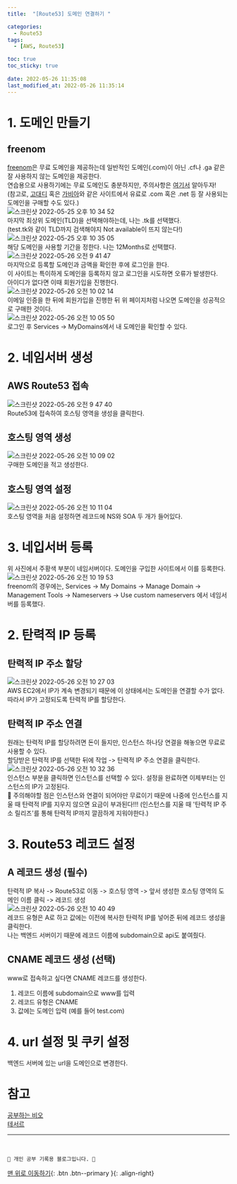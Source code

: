 ```yaml
---
title:  "[Route53] 도메인 연결하기 "

categories:
  - Route53
tags:
  - [AWS, Route53]

toc: true
toc_sticky: true
 
date: 2022-05-26 11:35:08
last_modified_at: 2022-05-26 11:35:14
---
```


# 1. 도메인 만들기
## freenom
[freenom](https://www.freenom.com/en/index.html?lang=en)은 무료 도메인을 제공하는데 일반적인 도메인(.com)이 아닌 .cf나 .ga 같은 잘 사용하지 않는 도메인을 제공한다.<br>
연습용으로 사용하기에는 무료 도메인도 충분하지만, 주의사항은 [여기서](https://blog.itcode.dev/posts/2021/08/18/freenom-domain) 알아두자! <br>
(참고로, [고대디](https://kr.godaddy.com/) 혹은 [가비아](https://domain.gabia.com/)와 같은 사이트에서 유료로 .com 혹은 .net 등 잘 사용되는 도메인을 구매할 수도 있다.)<br>
![스크린샷 2022-05-25 오후 10 34 52](https://user-images.githubusercontent.com/59405576/170274863-c71c6e3f-e6a3-4a4f-bdbd-fa30f69a646c.png)<br>
마지막 최상위 도메인(TLD)을 선택해야하는데, 나는 .tk를 선택했다. <br>
(test.tk와 같이 TLD까지 검색해야지 Not available이 뜨지 않는다!)
<br>
![스크린샷 2022-05-25 오후 10 35 05](https://user-images.githubusercontent.com/59405576/170274904-0eec2f13-a348-4764-b3b7-5aa641781492.png)<br>
해당 도메인을 사용할 기간을 정한다. 나는 12Months로 선택했다.
![스크린샷 2022-05-26 오전 9 41 47](https://user-images.githubusercontent.com/59405576/170392014-10f37cba-b7f7-4281-bd21-c538f78b21bc.png)<br>
마지막으로 등록할 도메인과 금액을 확인한 후에 로그인을 한다.<br>
이 사이트는 특이하게 도메인을 등록하지 않고 로그인을 시도하면 오류가 발생한다.<br>
아이디가 없다면 이때 회원가입을 진행한다.<br>
![스크린샷 2022-05-26 오전 10 02 14](https://user-images.githubusercontent.com/59405576/170393776-f7990d4f-3b63-4cee-be7c-c6a637146511.png)<br>
이메일 인증을 한 뒤에 회원가입을 진행한 뒤 위 페이지처럼 나오면 도메인을 성공적으로 구매한 것이다.<br>
![스크린샷 2022-05-26 오전 10 05 50](https://user-images.githubusercontent.com/59405576/170394132-0015a94d-5139-44d2-8c9a-2c832d236a10.png)<br>
로그인 후 Services -> MyDomains에서 내 도메인을 확인할 수 있다.

# 2. 네임서버 생성
## AWS Route53 접속
![스크린샷 2022-05-26 오전 9 47 40](https://user-images.githubusercontent.com/59405576/170392735-912fc4af-c142-4b62-8b1e-8749a4cc23d5.png)<br>
Route53에 접속하여 호스팅 영역을 생성을 클릭한다.

## 호스팅 영역 생성
![스크린샷 2022-05-26 오전 10 09 02](https://user-images.githubusercontent.com/59405576/170394398-f015d009-99a2-4712-a65a-ad95cd928c7c.png)<br>
구매한 도메인을 적고 생성한다.

## 호스팅 영역 설정
![스크린샷 2022-05-26 오전 10 11 04](https://user-images.githubusercontent.com/59405576/170395290-b4a26ee5-593b-4cab-aa99-d3d0ef0d2502.png)<br>
호스팅 영역을 처음 설정하면 레코드에 NS와 SOA 두 개가 들어있다.

# 3. 네입서버 등록
위 사진에서 주황색 부분이 네임서버이다. 도메인을 구입한 사이트에서 이를 등록한다.<br>
![스크린샷 2022-05-26 오전 10 19 53](https://user-images.githubusercontent.com/59405576/170395503-631552b3-ca7d-41b5-ac26-7d39f4c7ed64.png)<br>
freenom의 경우에는, Services -> My Domains -> Manage Domain -> Management Tools -> Nameservers -> Use custom nameservers 에서 네임서버를 등록했다.


# 2. 탄력적 IP 등록
## 탄력적 IP 주소 할당
![스크린샷 2022-05-26 오전 10 27 03](https://user-images.githubusercontent.com/59405576/170396315-e57ea6a5-0020-48bc-937b-0a865e973ac8.png)<br>
AWS EC2에서 IP가 계속 변경되기 때문에 이 상태에서는 도메인을 연결할 수가 없다. 따라서 IP가 고정되도록 탄력적 IP를 할당한다.

## 탄력적 IP 주소 연결
원래는 탄력적 IP를 할당하려면 돈이 들지만, 인스턴스 하나당 연결을 해놓으면 무료로 사용할 수 있다.<br>
할당받은 탄력적 IP를 선택한 뒤에 작업 -> 탄력적 IP 주소 연결을 클릭한다.<br>
![스크린샷 2022-05-26 오전 10 32 36](https://user-images.githubusercontent.com/59405576/170396890-d6c40162-88cc-4c0d-beb4-80ebd575641f.png)<br>
인스턴스 부분을 클릭하면 인스턴스를 선택할 수 있다. 설정을 완료하면 이제부터는 인스턴스의 IP가 고정된다.<br>
🚨 주의해야할 점은 인스턴스와 연결이 되어야만 무료이기 때문에 나중에 인스턴스를 지울 때 탄력적 IP를 지우지 않으면 요금이 부과된다!!! (인스턴스를 지울 때 '탄력적 IP 주소 릴리즈'를 통해 탄력적 IP까지 깔끔하게 지워야한다.)<br>

# 3. Route53 레코드 설정
## A 레코드 생성 (필수)
탄력적 IP 복사 -> Route53로 이동 -> 호스팅 영역 -> 앞서 생성한 호스팅 영역의 도메인 이름 클릭 -> 레코드 생성 <br>
![스크린샷 2022-05-26 오전 10 40 49](https://user-images.githubusercontent.com/59405576/170397725-f2ae0e04-53ac-4746-bc2d-8233feb117c2.png)<br>
레코드 유형은 A로 하고 값에는 이전에 복사한 탄력적 IP를 넣어준 뒤에 레코드 생성을 클릭한다.<br>
나는 백엔드 서버이기 때문에 레코드 이름에 subdomain으로 api도 붙여줬다.

## CNAME 레코드 생성 (선택)
www로 접속하고 싶다면 CNAME 레코드를 생성한다.
1. 레코드 이름에 subdomain으로 www를 입력<br>
2. 레코드 유형은 CNAME
3. 값에는 도메인 입력 (예를 들어 test.com)

# 4. url 설정 및 쿠키 설정
백엔드 서버에 있는 url을 도메인으로 변경한다.


# 참고
[공부하는 비오](https://biio-studying.tistory.com/229)<br>
[테서르](https://teserre.tistory.com/3)<br>


***
<br>

    💛 개인 공부 기록용 블로그입니다. 👻

[맨 위로 이동하기](#){: .btn .btn--primary }{: .align-right}